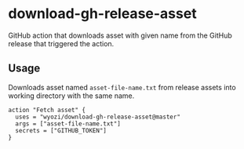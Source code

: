 # download-gh-release-asset

GitHub action that downloads asset with given name from the GitHub release that triggered the action.

## Usage

Downloads asset named `asset-file-name.txt` from release assets into working directory with the same name.

```
action "Fetch asset" {
  uses = "wyozi/download-gh-release-asset@master"
  args = ["asset-file-name.txt"]
  secrets = ["GITHUB_TOKEN"]
}
```

